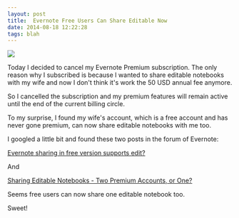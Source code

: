 ```yaml
---
layout: post
title:  Evernote Free Users Can Share Editable Now
date: 2014-08-18 12:22:28
tags: blah
---
```

![](https://evernote.com/media/img/home/desktop/devices.png)

Today I decided to cancel my Evernote Premium subscription. The only reason why I subscribed is because I wanted to share editable notebooks with my wife and now I don't think it's work the 50 USD annual fee anymore.

So I cancelled the subscription and my premium features will remain active until the end of the current billing circle.

To my surprise, I found my wife's account, which is a free account and has never gone premium, can now share editable notebooks with me too.

I googled a little bit and found these two posts in the forum of Evernote:

[Evernote sharing in free version supports edit?](https://discussion.evernote.com/topic/65342-evernote-sharing-in-free-version-supports-edit/)

And

[Sharing Editable Notebooks - Two Premium Accounts, or One?](https://discussion.evernote.com/topic/63850-sharing-editable-notebooks-two-premium-accounts-or-one/)

Seems free users can now share one editable notebook too.

Sweet!


